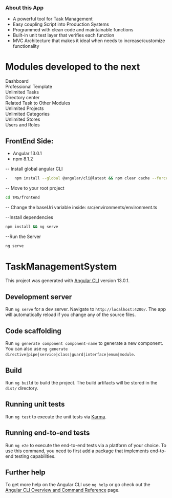 ### About this App

-   A powerful tool for Task Management
-   Easy coupling Script into Production Systems
-   Programmed with clean code and maintainable functions
-   Built-in unit test layer that verifies each function
-   MVC Architecture that makes it ideal when needs to
    increase/customize functionality

Modules developed to the next
=============================

  Dashboard                                 
  Professional Template                     
  Unlimited Tasks                           
  Directory center                          
  Related Task to Other Modules             
  Unlimited Projects                        
  Unlimited Categories                      
  Unlimited Stores                          
  Users and Roles                           

FrontEnd Side:
--------------

-   Angular 13.0.1
-   npm 8.1.2

-- Install global angular CLI
```bash
-   npm install --global @angular/cli@latest && npm clear cache --force
```


-- Move to your root project
```bash
cd TMS/frontend
```

-- Change the baseUri variable inside: src/environments/environment.ts

--Install dependencies
```bash
npm install && ng serve
```

--Run the Server
```bash
ng serve
```

# TaskManagementSystem

This project was generated with [Angular CLI](https://github.com/angular/angular-cli) version 13.0.1.

## Development server

Run `ng serve` for a dev server. Navigate to `http://localhost:4200/`. The app will automatically reload if you change any of the source files.

## Code scaffolding

Run `ng generate component component-name` to generate a new component. You can also use `ng generate directive|pipe|service|class|guard|interface|enum|module`.

## Build

Run `ng build` to build the project. The build artifacts will be stored in the `dist/` directory.

## Running unit tests

Run `ng test` to execute the unit tests via [Karma](https://karma-runner.github.io).

## Running end-to-end tests

Run `ng e2e` to execute the end-to-end tests via a platform of your choice. To use this command, you need to first add a package that implements end-to-end testing capabilities.

## Further help

To get more help on the Angular CLI use `ng help` or go check out the [Angular CLI Overview and Command Reference](https://angular.io/cli) page.
